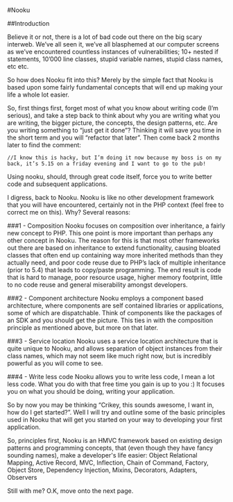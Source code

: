 #Nooku

##Introduction

Believe it or not, there is a lot of bad code out there on the big scary interweb. We’ve all seen it, we’ve all blasphemed at our computer screens as we’ve encountered countless instances of vulnerabilities; 10+ nested if statements, 10’000 line classes, stupid variable names, stupid class names, etc etc.

So how does Nooku fit into this? Merely by the simple fact that Nooku is based upon some fairly fundamental concepts that will end up making your life a whole lot easier.

So, first things first, forget most of what you know about writing code (I’m serious), and take a step back to think about why you are writing what you are writing, the bigger picture, the concepts, the design patterns, etc. Are you writing something to “just get it done”? Thinking it will save you time in the short term and you will “refactor that later”. Then come back 2 months later to find the comment:

	//I know this is hacky, but I’m doing it now because my boss is on my back, it’s 5.15 on a friday evening and I want to go to the pub!

Using nooku, should, through great code itself, force you to write better code and subsequent applications.

I digress, back to Nooku. Nooku is like no other development framework that you will have encountered, certainly not in the PHP context (feel free to correct me on this). Why? Several reasons:

###1 - Composition
Nooku focuses on composition over inheritance, a fairly new concept to PHP. This one point is more important than perhaps any other concept in Nooku. The reason for this is that most other frameworks out there are based on inheritance to extend functionality, causing bloated classes that often end up containing way more inherited methods than they actually need, and poor code reuse due to PHP’s lack of multiple inheritance (prior to 5.4) that leads to copy/paste programming. The end result is code that is hard to manage, poor resource usage, higher memory footprint, little to no code reuse and general miserability amongst developers.

###2 - Component architecture
Nooku employs a component based architecture, where components are self contained libraries or applications, some of which are dispatchable. Think of components like the packages of an SDK and you should get the picture. This ties in with the composition principle as mentioned above, but more on that later.

###3 - Service location
Nooku uses a service location architecture that is quite unique to Nooku, and allows separation of object instances from their class names, which may not seem like much right now, but is incredibly powerful as you will come to see.

###4 - Write less code
Nooku allows you to write less code, I mean a lot less code. What you do with that free time you gain is up to you :) It focuses you on what you should be doing, writing your application.

So by now you may be thinking “Crikey, this sounds awesome, I want in, how do I get started?”.
Well I will try and outline some of the basic principles used in Nooku that will get you started on your way to developing your first application.

So, principles first, Nooku is an HMVC framework based on existing design patterns and programming concepts, that (even though they have fancy sounding names), make a developer's life easier: Object Relational Mapping, Active Record, MVC, Inflection, Chain of Command, Factory, Object Store, Dependency Injection, Mixins, Decorators, Adapters, Observers

Still with me? O.K, move onto the next page.